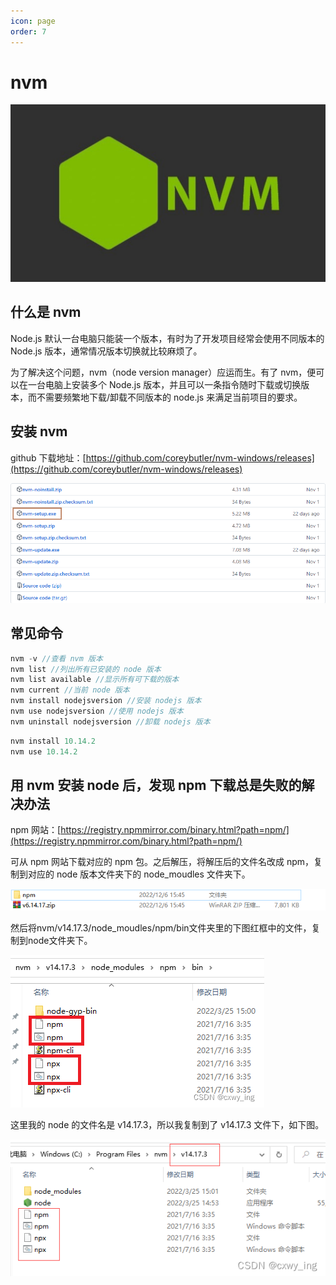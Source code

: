 ```yaml
---
icon: page
order: 7
---
```

# nvm

![image-20230418215745791](./assets/image-20230418215745791.png)

## 什么是 nvm

Node.js 默认一台电脑只能装一个版本，有时为了开发项目经常会使用不同版本的 Node.js 版本，通常情况版本切换就比较麻烦了。

为了解决这个问题，nvm（node version manager）应运而生。有了 nvm，便可以在一台电脑上安装多个 Node.js 版本，并且可以一条指令随时下载或切换版本，而不需要频繁地下载/卸载不同版本的 node.js 来满足当前项目的要求。

## 安装 nvm

github 下载地址：[https://github.com/coreybutler/nvm-windows/releases](https://github.com/coreybutler/nvm-windows/releases)

![image-20230418215749587](./assets/image-20230418215749587.png)

## 常见命令

```js
nvm -v //查看 nvm 版本
nvm list //列出所有已安装的 node 版本
nvm list available //显示所有可下载的版本
nvm current //当前 node 版本
nvm install nodejsversion //安装 nodejs 版本
nvm use nodejsversion //使用 nodejs 版本
nvm uninstall nodejsversion //卸载 nodejs 版本
```

```js
nvm install 10.14.2
nvm use 10.14.2
```

## 用 nvm 安装 node 后，发现 npm 下载总是失败的解决办法

npm 网站：[https://registry.npmmirror.com/binary.html?path=npm/](https://registry.npmmirror.com/binary.html?path=npm/)

可从 npm 网站下载对应的 npm 包。之后解压，将解压后的文件名改成 npm，复制到对应的 node 版本文件夹下的 node_moudles 文件夹下。

![image-20230418215755378](./assets/image-20230418215755378.png)

然后将nvm/v14.17.3/node_moudles/npm/bin文件夹里的下图红框中的文件，复制到node文件夹下。

![image-20230418215757190](./assets/image-20230418215757190.png)

这里我的 node 的文件名是 v14.17.3，所以我复制到了 v14.17.3 文件下，如下图。

![image-20230418215759174](./assets/image-20230418215759174.png)

